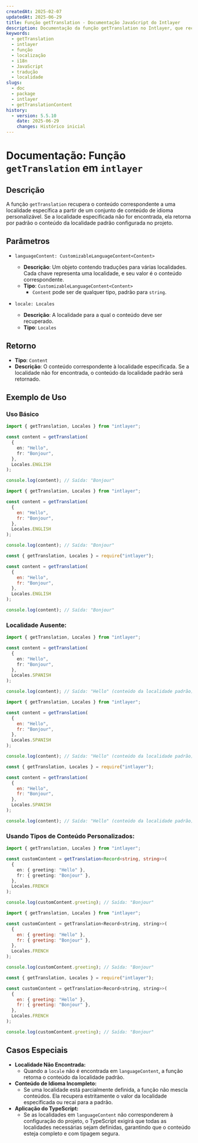 ```yaml
---
createdAt: 2025-02-07
updatedAt: 2025-06-29
title: Função getTranslation - Documentação JavaScript do Intlayer
description: Documentação da função getTranslation no Intlayer, que recupera conteúdo localizado para locais específicos com fallback para o local padrão.
keywords:
  - getTranslation
  - intlayer
  - função
  - localização
  - i18n
  - JavaScript
  - tradução
  - localidade
slugs:
  - doc
  - package
  - intlayer
  - getTranslationContent
history:
  - version: 5.5.10
    date: 2025-06-29
    changes: Histórico inicial
---
```


# Documentação: Função `getTranslation` em `intlayer`

## Descrição

A função `getTranslation` recupera o conteúdo correspondente a uma localidade específica a partir de um conjunto de conteúdo de idioma personalizável. Se a localidade especificada não for encontrada, ela retorna por padrão o conteúdo da localidade padrão configurada no projeto.

## Parâmetros

- `languageContent: CustomizableLanguageContent<Content>`

  - **Descrição**: Um objeto contendo traduções para várias localidades. Cada chave representa uma localidade, e seu valor é o conteúdo correspondente.
  - **Tipo**: `CustomizableLanguageContent<Content>`
    - `Content` pode ser de qualquer tipo, padrão para `string`.

- `locale: Locales`

  - **Descrição**: A localidade para a qual o conteúdo deve ser recuperado.
  - **Tipo**: `Locales`

## Retorno

- **Tipo**: `Content`
- **Descrição**: O conteúdo correspondente à localidade especificada. Se a localidade não for encontrada, o conteúdo da localidade padrão será retornado.

## Exemplo de Uso

### Uso Básico

```typescript codeFormat="typescript"
import { getTranslation, Locales } from "intlayer";

const content = getTranslation(
  {
    en: "Hello",
    fr: "Bonjour",
  },
  Locales.ENGLISH
);

console.log(content); // Saída: "Bonjour"
```

```javascript codeFormat="esm"
import { getTranslation, Locales } from "intlayer";

const content = getTranslation(
  {
    en: "Hello",
    fr: "Bonjour",
  },
  Locales.ENGLISH
);

console.log(content); // Saída: "Bonjour"
```

```javascript codeFormat="commonjs"
const { getTranslation, Locales } = require("intlayer");

const content = getTranslation(
  {
    en: "Hello",
    fr: "Bonjour",
  },
  Locales.ENGLISH
);

console.log(content); // Saída: "Bonjour"
```

### Localidade Ausente:

```typescript codeFormat="typescript"
import { getTranslation, Locales } from "intlayer";

const content = getTranslation(
  {
    en: "Hello",
    fr: "Bonjour",
  },
  Locales.SPANISH
);

console.log(content); // Saída: "Hello" (conteúdo da localidade padrão)
```

```javascript codeFormat="esm"
import { getTranslation, Locales } from "intlayer";

const content = getTranslation(
  {
    en: "Hello",
    fr: "Bonjour",
  },
  Locales.SPANISH
);

console.log(content); // Saída: "Hello" (conteúdo da localidade padrão)
```

```javascript codeFormat="commonjs"
const { getTranslation, Locales } = require("intlayer");

const content = getTranslation(
  {
    en: "Hello",
    fr: "Bonjour",
  },
  Locales.SPANISH
);

console.log(content); // Saída: "Hello" (conteúdo da localidade padrão)
```

### Usando Tipos de Conteúdo Personalizados:

```typescript codeFormat="typescript"
import { getTranslation, Locales } from "intlayer";

const customContent = getTranslation<Record<string, string>>(
  {
    en: { greeting: "Hello" },
    fr: { greeting: "Bonjour" },
  },
  Locales.FRENCH
);

console.log(customContent.greeting); // Saída: "Bonjour"
```

```javascript codeFormat="esm"
import { getTranslation, Locales } from "intlayer";

const customContent = getTranslation<Record<string, string>>(
  {
    en: { greeting: "Hello" },
    fr: { greeting: "Bonjour" },
  },
  Locales.FRENCH
);

console.log(customContent.greeting); // Saída: "Bonjour"
```

```javascript codeFormat="commonjs"
const { getTranslation, Locales } = require("intlayer");

const customContent = getTranslation<Record<string, string>>(
  {
    en: { greeting: "Hello" },
    fr: { greeting: "Bonjour" },
  },
  Locales.FRENCH
);

console.log(customContent.greeting); // Saída: "Bonjour"
```

## Casos Especiais

- **Localidade Não Encontrada:**
  - Quando a `locale` não é encontrada em `languageContent`, a função retorna o conteúdo da localidade padrão.
- **Conteúdo de Idioma Incompleto:**
  - Se uma localidade está parcialmente definida, a função não mescla conteúdos. Ela recupera estritamente o valor da localidade especificada ou recai para a padrão.
- **Aplicação do TypeScript:**
  - Se as localidades em `languageContent` não corresponderem à configuração do projeto, o TypeScript exigirá que todas as localidades necessárias sejam definidas, garantindo que o conteúdo esteja completo e com tipagem segura.
